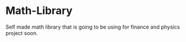 # Math-Library
Self made math library that is going to be using for finance and physics project soon.
